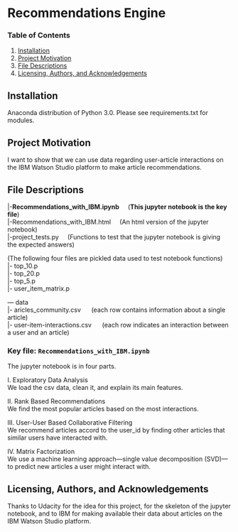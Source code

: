 # Recommendations Engine

### Table of Contents

1. [Installation](#installation)
2. [Project Motivation](#motivation)
3. [File Descriptions](#files)
4. [Licensing, Authors, and Acknowledgements](#licensing)

## Installation <a name="installation"></a>
Anaconda distribution of Python 3.0. Please see requirements.txt for modules.

## Project Motivation<a name="motivation"></a>

I want to show that we can use data regarding user-article interactions on the IBM Watson Studio platform to make article recommendations.

## File Descriptions <a name="files"></a>

|-**Recommendations_with_IBM.ipynb**&nbsp;&nbsp;&nbsp;&nbsp;&nbsp;(**This jupyter notebook is the key file**)  
|-Recommendations_with_IBM.html&nbsp;&nbsp;&nbsp;&nbsp;&nbsp;(An html version of the jupyter notebook)      
|-project_tests.py&nbsp;&nbsp;&nbsp;&nbsp;&nbsp;(Functions to test that the jupyter notebook is giving the expected answers) 

(The following four files are pickled data used to test notebook functions)  
|- top_10.p    
|- top_20.p   
|- top_5.p   
|- user_item_matrix.p   

— data  
|- aricles_community.csv&nbsp;&nbsp;&nbsp;&nbsp;&nbsp; (each row contains information about a single article)       
|- user-item-interactions.csv&nbsp;&nbsp;&nbsp;&nbsp;&nbsp; (each row indicates an interaction between a user and an article)      
  

### Key file: `Recommendations_with_IBM.ipynb`
The jupyter notebook is in four parts. 
 
I. Exploratory Data Analysis  
We load the csv data, clean it, and explain its main features. 
 
II. Rank Based Recommendations  
We find the most popular articles based on the most interactions.  

III. User-User Based Collaborative Filtering  
We recommend articles accord to the user_id by finding other articles that similar users have interacted with. 
 
IV. Matrix Factorization  
We use a machine learning approach—single value decomposition (SVD)—to predict new articles a user might interact with.  


## Licensing, Authors, and Acknowledgements <a name="licensing"></a>
Thanks to Udacity for the idea for this project, for the skeleton of the jupyter notebook, and to IBM for making available their data about articles on the IBM Watson Studio platform.
